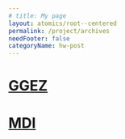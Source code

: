 ```yaml
---
# title: My page
layout: atomics/root--centered
permalink: /project/archives
needFooter: false
categoryName: hw-post
---
```


# [GGEZ](/archives/ggez)

# [MDI](/archives/mdi)
